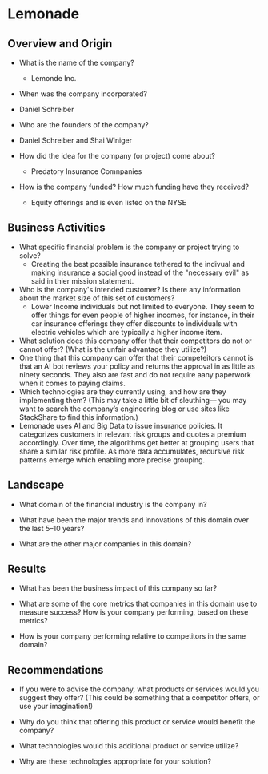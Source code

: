 # Lemonade

## Overview and Origin

* What is the name of the company?
  * Lemonde Inc.

* When was the company incorporated?
 * Daniel Schreiber 
* Who are the founders of the company?
 *  Daniel Schreiber and Shai Winiger 
* How did the idea for the company (or project) come about?
  * Predatory Insurance Comnpanies 
* How is the company funded? How much funding have they received?
  * Equity offerings and is even listed on the NYSE 

## Business Activities

* What specific financial problem is the company or project trying to solve?
  * Creating the best possible insurance tethered to the indivual and making insurance a social good instead of the "necessary evil" as said in thier mission statement.
* Who is the company's intended customer?  Is there any information about the market size of this set of customers?
  * Lower Income individuals but not limited to everyone. They seem to offer things for even people of higher incomes, for instance, in their car insurance offerings they offer discounts to individuals with electric vehicles which are typically a higher income item. 
* What solution does this company offer that their competitors do not or cannot offer? (What is the unfair advantage they utilize?)
 * One thing that this company can offer that their competeitors cannot is that an AI bot reviews your policy and returns the approval in as little as ninety seconds. They also are fast and do not require aany paperwork when it comes to paying claims. 
* Which technologies are they currently using, and how are they implementing them? (This may take a little bit of sleuthing–– you may want to search the company’s engineering blog or use sites like StackShare to find this information.)
 * Lemonade uses AI and Big Data  to issue insurance policies. It categorizes customers in relevant risk groups and quotes a premium accordingly. Over time, the algorithms get better at grouping users that share a similar risk profile. As more data accumulates, recursive risk patterns emerge which enabling more precise grouping.
 
## Landscape

* What domain of the financial industry is the company in?
 
* What have been the major trends and innovations of this domain over the last 5–10 years?

* What are the other major companies in this domain?


## Results

* What has been the business impact of this company so far?

* What are some of the core metrics that companies in this domain use to measure success? How is your company performing, based on these metrics?

* How is your company performing relative to competitors in the same domain?


## Recommendations

* If you were to advise the company, what products or services would you suggest they offer? (This could be something that a competitor offers, or use your imagination!)

* Why do you think that offering this product or service would benefit the company?

* What technologies would this additional product or service utilize?

* Why are these technologies appropriate for your solution?

